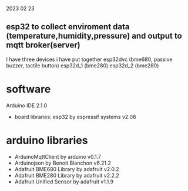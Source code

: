 2023 02 23
## esp32 to collect enviroment data (temperature,humidity,pressure) and output to mqtt broker(server)

I have three devices i have put together
esp32dvc (bme680, passive buzzer, tactile button)
esp32d_1 (bme280)
esp32d_2 (bme280)

# software
Arduino IDE 2.1.0
  - board libraries: esp32 by espressif systems v2.08

# arduino libraries
  - ArduinoMqttClient by arduino v0.1.7
  - Arduinojson by Benoit Blanchon v6.21.2
  - Adafruit BME680 Library by adafruit v2.0.2
  - Adafruit BME280 Library by adafruit v2.2.2
  - Adafruit Unified Sensor by adafruit v1.1.9
  
  
